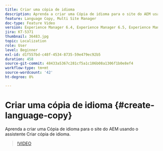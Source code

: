 ```yaml
---
title: Criar uma cópia de idioma
description: Aprenda a criar uma Cópia de idioma para o site do AEM usando o assistente Criar cópia de idioma.
feature: Language Copy, Multi Site Manager
doc-type: Feature Video
version: Experience Manager 6.4, Experience Manager 6.5, Experience Manager as a Cloud Service
jira: KT-5371
thumbnail: 36483.jpg
topic: Localization
role: User
level: Beginner
exl-id: d1f557bd-c48f-4534-8735-59e479ec92b5
duration: 458
source-git-commit: 48433a5367c281cf5a1c106b08a1306f1b0e8ef4
workflow-type: tm+mt
source-wordcount: '42'
ht-degree: 0%

---
```


# Criar uma cópia de idioma {#create-language-copy}

Aprenda a criar uma Cópia de idioma para o site do AEM usando o assistente Criar cópia de idioma.

>[!VIDEO](https://video.tv.adobe.com/v/41609?quality=12&learn=on&captions=por_br)
